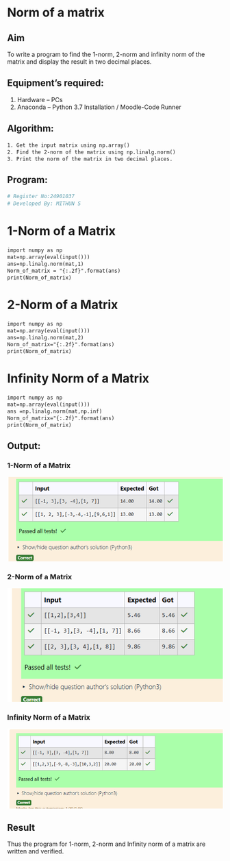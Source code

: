 # Norm of a matrix
## Aim
To write a program to find the 1-norm, 2-norm and infinity norm of the matrix and display the result in two decimal places.
## Equipment’s required:
1.	Hardware – PCs
2.	Anaconda – Python 3.7 Installation / Moodle-Code Runner
## Algorithm:
	1. Get the input matrix using np.array()   
    2. Find the 2-norm of the matrix using np.linalg.norm()
	3. Print the norm of the matrix in two decimal places.
## Program:
```Python
# Register No:24901037
# Developed By: MITHUN S
```
# 1-Norm of a Matrix
```
import numpy as np
mat=np.array(eval(input()))
ans=np.linalg.norm(mat,1)
Norm_of_matrix = "{:.2f}".format(ans)
print(Norm_of_matrix)
```
# 2-Norm of a Matrix
```
import numpy as np
mat=np.array(eval(input()))
ans=np.linalg.norm(mat,2)
Norm_of_matrix="{:.2f}".format(ans)
print(Norm_of_matrix)
```
# Infinity Norm of a Matrix
```
import numpy as np
mat=np.array(eval(input()))
ans =np.linalg.norm(mat,np.inf)
Norm_of_matrix="{:.2f}".format(ans)
print(Norm_of_matrix)
```

## Output:
### 1-Norm of a Matrix
![output](image-5.png)

### 2-Norm of a Matrix
![output](image-6.png)

### Infinity Norm of a Matrix
![output](image-7.png)

## Result
Thus the program for 1-norm, 2-norm and Infinity norm of a matrix are written and verified.

